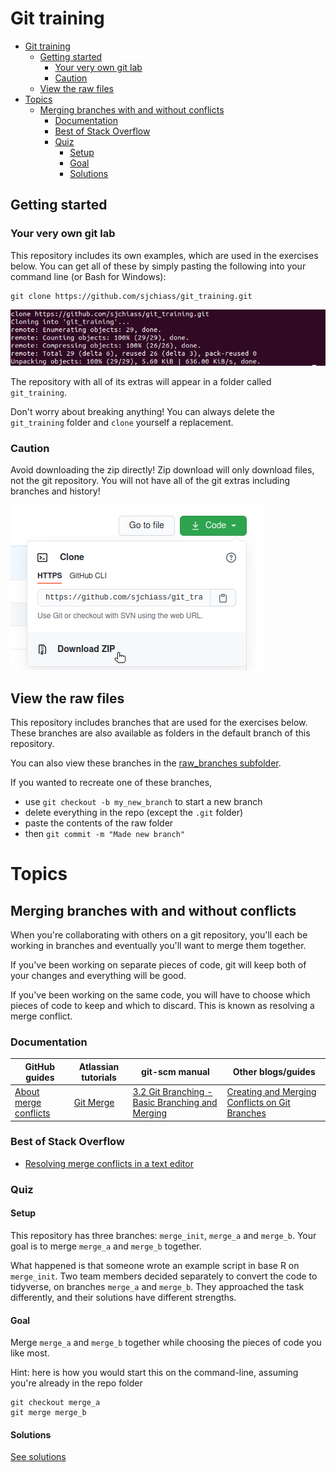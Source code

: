 # Git training

- [Git training](#git-training)
  - [Getting started](#getting-started)
    - [Your very own git lab](#your-very-own-git-lab)
    - [Caution](#caution)
  - [View the raw files](#view-the-raw-files)
- [Topics](#topics)
  - [Merging branches with and without conflicts](#merging-branches-with-and-without-conflicts)
    - [Documentation](#documentation)
    - [Best of Stack Overflow](#best-of-stack-overflow)
    - [Quiz](#quiz)
      - [Setup](#setup)
      - [Goal](#goal)
      - [Solutions](#solutions)

## Getting started

### Your very own git lab

This repository includes its own examples, which are used in the exercises below. You can get all of these by simply pasting the following into your command line (or Bash for Windows):

```
git clone https://github.com/sjchiass/git_training.git
```

![Cloning in Ubuntu](./images/clone_success.png)

The repository with all of its extras will appear in a folder called `git_training`.

Don't worry about breaking anything! You can always delete the `git_training` folder and `clone` yourself a replacement.

### Caution

Avoid downloading the zip directly! Zip download will only download files, not the git repository. You will not have all of the git extras including branches and history!

![Avoid the Zip download](./images/download_zip_beware.png)

## View the raw files

This repository includes branches that are used for the exercises below. These branches are also available as folders in the default branch of this repository.

You can also view these branches in the [raw_branches subfolder](./raw_branches).

If you wanted to recreate one of these branches,

  * use `git checkout -b my_new_branch` to start a new branch
  * delete everything in the repo (except the `.git` folder)
  * paste the contents of the raw folder
  * then `git commit -m "Made new branch"`

# Topics

## Merging branches with and without conflicts

When you're collaborating with others on a git repository, you'll each be working in branches and eventually you'll want to merge them together.

If you've been working on separate pieces of code, git will keep both of your changes and everything will be good.

If you've been working on the same code, you will have to choose which pieces of code to keep and which to discard. This is known as resolving a merge conflict.

### Documentation

| GitHub guides | Atlassian tutorials | git-scm manual | Other blogs/guides |
|---------------|---------------------|----------------|--------------------|
| [About merge conflicts](https://docs.github.com/en/free-pro-team@latest/github/collaborating-with-issues-and-pull-requests/about-merge-conflicts) | [Git Merge](https://www.atlassian.com/git/tutorials/using-branches/git-merge) | [3.2 Git Branching - Basic Branching and Merging](https://git-scm.com/book/en/v2/Git-Branching-Basic-Branching-and-Merging) | [Creating and Merging Conflicts on Git Branches](https://codeforphilly.github.io/decentralized-data/tutorials/actually-using-git/lessons/conflicting-branches/) |

### Best of Stack Overflow

  * [Resolving merge conflicts in a text editor](https://stackoverflow.com/questions/161813/how-to-resolve-merge-conflicts-in-git-repository/7589612#7589612)

### Quiz

#### Setup

This repository has three branches: `merge_init`, `merge_a` and `merge_b`. Your goal is to merge `merge_a` and `merge_b` together.

What happened is that someone wrote an example script in base R on `merge_init`. Two team members decided separately to convert the code to tidyverse, on branches `merge_a` and `merge_b`. They approached the task differently, and their solutions have different strengths.

#### Goal

Merge `merge_a` and `merge_b` together while choosing the pieces of code you like most.

Hint: here is how you would start this on the command-line, assuming you're already in the repo folder

```
git checkout merge_a
git merge merge_b
```

#### Solutions

[See solutions](./merge_solutions.md)
